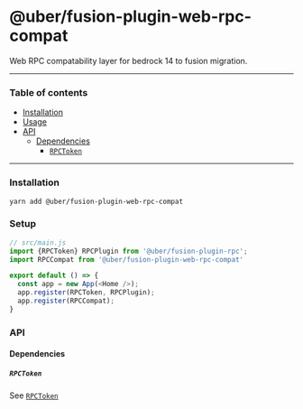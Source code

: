 # @uber/fusion-plugin-web-rpc-compat

Web RPC compatability layer for bedrock 14 to fusion migration.

--- 

### Table of contents

* [Installation](#installation)
* [Usage](#usage)
* [API](#api)
  * [Dependencies](#dependencies)
    * [`RPCToken`](#rpctoken)

---

### Installation

```
yarn add @uber/fusion-plugin-web-rpc-compat
```

### Setup 

```js
// src/main.js
import {RPCToken} RPCPlugin from '@uber/fusion-plugin-rpc';
import RPCCompat from '@uber/fusion-plugin-web-rpc-compat'

export default () => {
  const app = new App(<Home />);
  app.register(RPCToken, RPCPlugin);
  app.register(RPCCompat);
}
```

### API

#### Dependencies

##### `RPCToken`

See [`RPCToken`](https://github.com/fusionjs/fusion-plugin-rpc#rpctoken)
